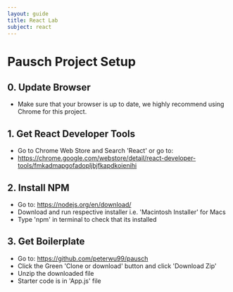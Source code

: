 ```yaml
---
layout: guide
title: React Lab
subject: react
---
```

# Pausch Project Setup

## 0. Update Browser
- Make sure that your browser is up to date, we highly recommend using Chrome for this project.

## 1. Get React Developer Tools
- Go to Chrome Web Store and Search 'React' or go to:
- https://chrome.google.com/webstore/detail/react-developer-tools/fmkadmapgofadopljbjfkapdkoienihi

## 2. Install NPM
- Go to: https://nodejs.org/en/download/
- Download and run respective installer i.e. 'Macintosh Installer' for Macs
- Type 'npm' in terminal to check that its installed

## 3. Get Boilerplate
- Go to: https://github.com/peterwu99/pausch
- Click the Green 'Clone or download' button and click 'Download Zip'
- Unzip the downloaded file
- Starter code is in 'App.js' file
